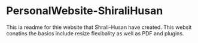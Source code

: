 # PersonalWebsite-ShiraliHusan

This ia readme for thie website that Shrali-Husan have created. This websit conatins the basics include resize flexibality as well as PDF and plugins. 

